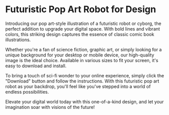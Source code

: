 <!--font:Poppins-->

# Futuristic Pop Art Robot for Design

Introducing our pop art-style illustration of a futuristic robot or cyborg, the perfect addition to upgrade your digital space. With bold lines and vibrant colors, this striking design captures the essence of classic comic book illustrations.

Whether you're a fan of science fiction, graphic art, or simply looking for a unique background for your desktop or mobile device, our high-quality image is the ideal choice. Available in various sizes to fit your screen, it's easy to download and install.

To bring a touch of sci-fi wonder to your online experience, simply click the "Download" button and follow the instructions. With this futuristic pop art robot as your backdrop, you'll feel like you've stepped into a world of endless possibilities.

Elevate your digital world today with this one-of-a-kind design, and let your imagination soar with visions of the future!

<!--

Write me markdown content of website with wallpaper:

"A pop art-style wallpaper featuring a comic book-style illustration of a futuristic robot or cyborg."

The header of the page should not be copy of the text but rather a real content of the website which is using this wallpaper.


---


# Futuristic Robot Wallpaper

Decorate your desktop or mobile screen with our pop art-style wallpaper featuring a comic book-style illustration of a futuristic robot or cyborg. This eye-catching design is perfect for science fiction fans and anyone who loves bold, graphic imagery.

The high-quality wallpaper is available in various sizes to fit your device, and it's easy to download and install. Simply click the "Download" button and follow the instructions.

Upgrade your digital space with this unique and visually striking wallpaper today!


---


Heading should not include word "wallpaper". The website should not be about the wallpaper itself, wallpaper is just a related background, rewrite whole content.


---


# Welcome to the Future: A Pop Art Robot Invasion

Step into a world of futuristic wonder with our pop art-style illustration of a cyborg or robot. This striking design is the perfect backdrop for your desktop or mobile device, adding a touch of sci-fi flair to your digital space.

Our high-quality image captures the essence of classic comic book illustrations, with bold lines and vibrant colors that bring this futuristic robot to life. It's the perfect choice for anyone who loves science fiction, technology, or graphic art.

To download this stunning image, simply click the "Download" button and follow the instructions. You'll be able to choose from various sizes to fit your device, ensuring a seamless and stylish addition to your digital world.

Upgrade your online experience with this one-of-a-kind pop art robot invasion, and let your imagination run wild with visions of the future!


---


Heading is too long, rewrite whole content.


---


# Pop Art Robot Invasion: Upgrade Your Digital Space

Transform your digital world with our pop art-style illustration of a futuristic robot or cyborg. This striking design captures the essence of classic comic book illustrations, with bold lines and vibrant colors that bring this robot to life.

Whether you're a science fiction enthusiast, a lover of graphic art, or simply looking for a unique addition to your digital space, our high-quality image is the perfect choice. Available in various sizes to fit your desktop or mobile device, it's easy to download and install.

To add a touch of sci-fi flair to your online experience, simply click the "Download" button and follow the instructions. With this pop art robot invasion as your backdrop, you'll feel like you've stepped into a world of futuristic wonder.

Upgrade your digital space today and let your imagination run wild with visions of the future!


---


Heading is too long, rewrite whole content.


---


# Futuristic Pop Art Robot: Elevate Your Digital World

Introducing our pop art-style illustration of a futuristic robot or cyborg, the perfect addition to upgrade your digital space. With bold lines and vibrant colors, this striking design captures the essence of classic comic book illustrations.

Whether you're a fan of science fiction, graphic art, or simply looking for a unique background for your desktop or mobile device, our high-quality image is the ideal choice. Available in various sizes to fit your screen, it's easy to download and install.

To bring a touch of sci-fi wonder to your online experience, simply click the "Download" button and follow the instructions. With this futuristic pop art robot as your backdrop, you'll feel like you've stepped into a world of endless possibilities.

Elevate your digital world today with this one-of-a-kind design, and let your imagination soar with visions of the future!


---


Write me a Google font which is best fitting for the website.

Pick from the list:
- Lato
- Alegreya
- Open Sans
- Poppins
- Dancing Script
- Lobster
- IBM Plex Sans
- Exo 2
- Great Vibes
- Barlow Condensed
- Inter
- Raleway
- Futura
- Playfair Display
- Roboto
- Montserrat
- Orbitron


Write just the font name nothing else.


---


Poppins

-->
